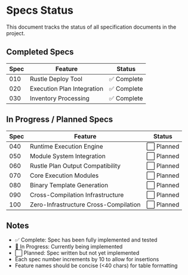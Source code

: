 # Specs Status

This document tracks the status of all specification documents in the project.

## Completed Specs

| Spec | Feature | Status |
|------|---------|--------|
| 010 | Rustle Deploy Tool | ✅ Complete |
| 020 | Execution Plan Integration | ✅ Complete |
| 030 | Inventory Processing | ✅ Complete |

## In Progress / Planned Specs

| Spec | Feature | Status |
|------|---------|--------|
| 040 | Runtime Execution Engine | ⬜ Planned |
| 050 | Module System Integration | ⬜ Planned |
| 060 | Rustle Plan Output Compatibility | ⬜ Planned |
| 070 | Core Execution Modules | ⬜ Planned |
| 080 | Binary Template Generation | ⬜ Planned |
| 090 | Cross-Compilation Infrastructure | ⬜ Planned |
| 100 | Zero-Infrastructure Cross-Compilation | ⬜ Planned |

## Notes

- ✅ Complete: Spec has been fully implemented and tested
- 🔄 In Progress: Currently being implemented
- ⬜ Planned: Spec written but not yet implemented
- Each spec number increments by 10 to allow for insertions
- Feature names should be concise (<40 chars) for table formatting